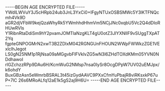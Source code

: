 -----BEGIN AGE ENCRYPTED FILE-----
YWdlLWVuY3J5cHRpb24ub3JnL3YxCi0+IFgyNTUxOSBSMWc5Y3lKTFNQcmh4Vk9D
aGR2djVFbW9kejQzaWhyRk5YWmhhdHhmVm5NCjJNc0xqbU5Vc2Q4dDloRHUwRVls
Y1RibnRtaDdiSm9hY2pvamJOMTlaNzgKLT4gU0otZ3JlYXNlIF9vSUggTXpAT2Yq
fgpteGNPOGMrN2xwT3B2ZDlxM042RGNGUnFHOUN2WWpFWWkzZGE1VExlclhJegot
LS0gN25NM1p1RjNsa09aMGgvbFlFVklvZG5wN3l6ZHdTOXdKMm05YVN0NDdhawoI
rlGZchzzRPp9DAu6H/KcmWuG2NMsp7nsa0IySr8OcgDPpW7UV02uEMJpx/k6ohdY
BuxGBzAsn5eWmrbBSRAL3t45izGydAAVC9PXxCfmYuPbajR8viRKsxkP67uP+7lC
26s6MRoALfq12aE1k5gS2aj9H6U=
-----END AGE ENCRYPTED FILE-----
